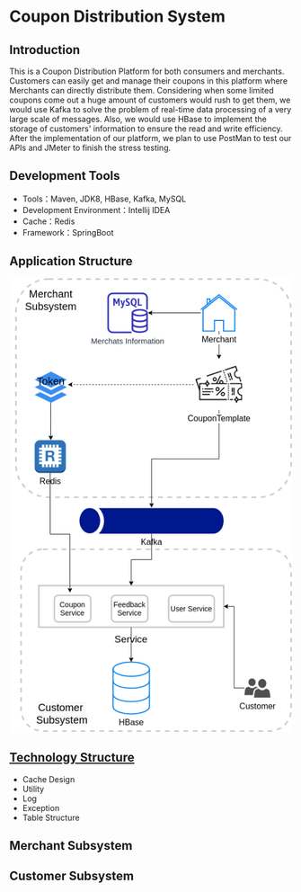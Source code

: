 # Coupon Distribution System

## Introduction
This is a Coupon Distribution Platform for both consumers and merchants. Customers can easily get and manage their coupons in this platform where Merchants can directly distribute them. Considering when some limited coupons come out a huge amount of customers would rush to get them, we would use Kafka to solve the problem of real-time data processing of a very large scale of messages. Also, we would use HBase to implement the storage of customers' information to ensure the read and write efficiency. After the implementation of our platform, we plan to use PostMan to test our APIs and JMeter to finish the stress testing.
## Development Tools
- Tools：Maven, JDK8, HBase, Kafka, MySQL
- Development Environment：Intellij IDEA
- Cache：Redis
- Framework：SpringBoot
## Application Structure
<img src="./asset/application_structure.png">

## [Technology Structure](https://github.com/jiaqi-xiao/Coupon-Distribution-System/blob/master/doc/Technology_Structure.md)

- Cache Design
- Utility
- Log
- Exception
- Table Structure

## Merchant Subsystem

## Customer Subsystem